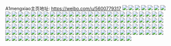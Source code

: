 A1mengxiao主页地址: https://weibo.com/u/5600779317 
![](https://wx4.sinaimg.cn/mw2000/00672iyhly1h9kq92hgfwj30u01407c5.jpg) 
![](https://wx4.sinaimg.cn/mw2000/00672iyhly1h9kq93nhx4j30u0140k0c.jpg) 
![](https://wx4.sinaimg.cn/mw2000/00672iyhly1h9kq91vqfxj30u0140tnn.jpg) 
![](https://wx4.sinaimg.cn/mw2000/00672iyhly1h9kq94iadxj30u0140to0.jpg) 
![](https://wx4.sinaimg.cn/mw2000/00672iyhly1h9fahtgyspj318g0xck48.jpg) 
![](https://wx4.sinaimg.cn/mw2000/00672iyhly1h9fahu82ihj318g0xcaml.jpg) 
![](https://wx4.sinaimg.cn/mw2000/00672iyhly1h9fahswki1j30xc18gapd.jpg) 
![](https://wx4.sinaimg.cn/mw2000/00672iyhly1h9fahv1sytj31o0280b29.jpg) 
![](https://wx4.sinaimg.cn/mw2000/00672iyhly1h8gnkcr7e9j32c0340kjp.jpg) 
![](https://wx4.sinaimg.cn/mw2000/00672iyhly1h8gnl8wy96j32c0340kjp.jpg) 
![](https://wx4.sinaimg.cn/mw2000/00672iyhly1h8gnkb7m12j324g2pfqv7.jpg) 
![](https://wx4.sinaimg.cn/mw2000/00672iyhly1h8gnketofkj32c03404qu.jpg) 
![](https://wx4.sinaimg.cn/mw2000/00672iyhly1h8gnkfy65aj32by2wgkjl.jpg) 
![](https://wx4.sinaimg.cn/mw2000/00672iyhly1h8gnk9wzs3j32b62t97wk.jpg) 
![](https://wx4.sinaimg.cn/mw2000/00672iyhly1h82o0vtg10j30u0140tkr.jpg) 
![](https://wx4.sinaimg.cn/mw2000/00672iyhly1h82o0vk0bvj30u013zal9.jpg) 
![](https://wx4.sinaimg.cn/mw2000/00672iyhly1h7s7zg8b6cj32c0340hdv.jpg) 
![](https://wx4.sinaimg.cn/mw2000/00672iyhly1h7s7zhbq14j3296309u0y.jpg) 
![](https://wx4.sinaimg.cn/mw2000/00672iyhly1h7s7zis67kj32c0340x6r.jpg) 
![](https://wx4.sinaimg.cn/mw2000/00672iyhly1h7n89b0oixj31400u0gw7.jpg) 
![](https://wx4.sinaimg.cn/mw2000/00672iyhly1h7n89b9fokj31400u0tjk.jpg) 
![](https://wx4.sinaimg.cn/mw2000/00672iyhly1h7n89aq1h9j31320tcn6s.jpg) 
![](https://wx4.sinaimg.cn/mw2000/00672iyhly1h71s8u6wr6j31o0280e82.jpg) 
![](https://wx4.sinaimg.cn/mw2000/00672iyhly1h71s8ul22mj30u00u0tc4.jpg) 
![](https://wx4.sinaimg.cn/mw2000/00672iyhly1h71s8uvzlmj30u00u0wnr.jpg) 
![](https://wx4.sinaimg.cn/mw2000/00672iyhly1h71s8qlab4j30u00u011c.jpg) 
![](https://wx4.sinaimg.cn/mw2000/00672iyhly1h6lez72k6nj32c03401ky.jpg) 
![](https://wx4.sinaimg.cn/mw2000/00672iyhly1h6lez85zw7j328a2z2u0x.jpg) 
![](https://wx4.sinaimg.cn/mw2000/00672iyhly1h6lez9jbewj32c03404qq.jpg) 
![](https://wx4.sinaimg.cn/mw2000/00672iyhly1h6lezbg6n7j32c02sy7wh.jpg) 
![](https://wx4.sinaimg.cn/mw2000/00672iyhly1h6lez5wt3pj32c03401kx.jpg) 
![](https://wx4.sinaimg.cn/mw2000/00672iyhly1h6lezajdjvj32c0340qv5.jpg) 
![](https://wx4.sinaimg.cn/mw2000/00672iyhly1h6g9unydigj30sa11pq6y.jpg) 
![](https://wx4.sinaimg.cn/mw2000/00672iyhly1h6g9ujswe9j32c033ve83.jpg) 
![](https://wx4.sinaimg.cn/mw2000/00672iyhly1h6g9ukz677j31400u0t9x.jpg) 
![](https://wx4.sinaimg.cn/mw2000/00672iyhly1h5ftl678gjj328c2z47wh.jpg) 
![](https://wx4.sinaimg.cn/mw2000/00672iyhly1h5ftlfta5hj31o0280qv5.jpg) 
![](https://wx4.sinaimg.cn/mw2000/00672iyhly1h5ftl9mdqrj32c0340e82.jpg) 
![](https://wx4.sinaimg.cn/mw2000/00672iyhly1h5ftlb1jw5j32c0340hdu.jpg) 
![](https://wx4.sinaimg.cn/mw2000/00672iyhly1h5ftlda3jij32bc3344qs.jpg) 
![](https://wx4.sinaimg.cn/mw2000/00672iyhly1h5ftlh3ijmj32c0340u0y.jpg) 
![](https://wx4.sinaimg.cn/mw2000/00672iyhly1h5ftli6zwgj32c0340kjl.jpg) 
![](https://wx4.sinaimg.cn/mw2000/00672iyhly1h5ftllk3ypj32c0340x6q.jpg) 
![](https://wx4.sinaimg.cn/mw2000/00672iyhly1h4duburum1j30qo0zk0zg.jpg) 
![](https://wx4.sinaimg.cn/mw2000/00672iyhly1h4dubv8sckj323d2dd4nz.jpg) 
![](https://wx4.sinaimg.cn/mw2000/00672iyhly1h3yae5x6hgj30u0140n74.jpg) 
![](https://wx4.sinaimg.cn/mw2000/00672iyhly1h3yae5193ej316o1kwk5d.jpg) 
![](https://wx4.sinaimg.cn/mw2000/00672iyhly1h3yae48jbyj31k3280b29.jpg) 
![](https://wx4.sinaimg.cn/mw2000/00672iyhly1h3yae6gytbj30ty13y136.jpg) 
![](https://wx4.sinaimg.cn/mw2000/00672iyhly1h3ft2pqns5j31o0280u0x.jpg) 
![](https://wx4.sinaimg.cn/mw2000/00672iyhly1h37pco9hd7j32542cw4qp.jpg) 
![](https://wx4.sinaimg.cn/mw2000/00672iyhly1h2zhqi09guj32c0340npe.jpg) 
![](https://wx4.sinaimg.cn/mw2000/00672iyhly1h2zhqjsn6sj31o02804qq.jpg) 
![](https://wx4.sinaimg.cn/mw2000/00672iyhly1h2uym5stomj32c0340b2a.jpg) 
![](https://wx4.sinaimg.cn/mw2000/00672iyhly1h2uym3z5i8j32c03407wi.jpg) 
![](https://wx4.sinaimg.cn/mw2000/00672iyhly1h2uymoqcp0j32c03404qq.jpg) 
![](https://wx4.sinaimg.cn/mw2000/00672iyhly1h2uym7lndij32bu32enpd.jpg) 
![](https://wx4.sinaimg.cn/mw2000/00672iyhly1h2uymijtgfj31o0280x6p.jpg) 
![](https://wx4.sinaimg.cn/mw2000/00672iyhly1h2uym9mcx2j32c03404qq.jpg) 
![](https://wx4.sinaimg.cn/mw2000/00672iyhly1h2q42awiupj32c0340kjo.jpg) 
![](https://wx4.sinaimg.cn/mw2000/00672iyhly1h2q42bzeeuj32c03407wi.jpg) 
![](https://wx4.sinaimg.cn/mw2000/00672iyhly1h2q427qy7vj32c0340e86.jpg) 
![](https://wx4.sinaimg.cn/mw2000/00672iyhly1h2nt8knea9j32c0340npf.jpg) 
![](https://wx4.sinaimg.cn/mw2000/00672iyhly1h2nt8hj972j32ap329hdu.jpg) 
![](https://wx4.sinaimg.cn/mw2000/00672iyhly1h2nt8oifwrj32bz32kqv7.jpg) 
![](https://wx4.sinaimg.cn/mw2000/00672iyhly1h2nt8gfpwsj32c03404qr.jpg) 
![](https://wx4.sinaimg.cn/mw2000/00672iyhly1h1xt2k6bxdj32c0340x6r.jpg) 
![](https://wx4.sinaimg.cn/mw2000/00672iyhly1h1xt2mc1epj32c0340u11.jpg) 
![](https://wx4.sinaimg.cn/mw2000/00672iyhly1h1xt2ol7cij31nz26t1ky.jpg) 
![](https://wx4.sinaimg.cn/mw2000/00672iyhly1h1xt2qunm5j31o0280npd.jpg) 
![](https://wx4.sinaimg.cn/mw2000/00672iyhly1gysm8f6y8hj32c0340x6q.jpg) 
![](https://wx4.sinaimg.cn/mw2000/00672iyhly1gxpypx0spnj32c0340e84.jpg) 
![](https://wx4.sinaimg.cn/mw2000/00672iyhly1gxpypscy1uj32c0340kjp.jpg) 
![](https://wx4.sinaimg.cn/mw2000/00672iyhly1gxpyptq1n6j32by2tmu0z.jpg) 
![](https://wx4.sinaimg.cn/mw2000/00672iyhly1gxpyq9578yj31o0280hdt.jpg) 
![](https://wx4.sinaimg.cn/mw2000/00672iyhly1gxbuiski33j32c0340npf.jpg) 
![](https://wx4.sinaimg.cn/mw2000/00672iyhly1gxbuio1fvrj32ab2ujnpd.jpg) 
![](https://wx4.sinaimg.cn/mw2000/00672iyhly1gxbuipxppwj32c0340e83.jpg) 
![](https://wx4.sinaimg.cn/mw2000/00672iyhly1gxbuiok7j8j31yw1zv4qp.jpg) 
![](https://wx4.sinaimg.cn/mw2000/00672iyhly1gxbuir0axxj32801o04qq.jpg) 
![](https://wx4.sinaimg.cn/mw2000/00672iyhly1gxbuimygkej32c030rhdu.jpg) 
![](https://wx4.sinaimg.cn/mw2000/00672iyhly1gv0nqcutv7j62c02c0npd02.jpg) 
![](https://wx4.sinaimg.cn/mw2000/00672iyhly1gv0nq4vh2pj62c02c04qq02.jpg) 
![](https://wx4.sinaimg.cn/mw2000/00672iyhly1gv0nq90cgdj628g28gu0x02.jpg) 
![](https://wx4.sinaimg.cn/mw2000/00672iyhly1gv0nqavnmoj62c02c0u0y02.jpg) 
![](https://wx4.sinaimg.cn/mw2000/00672iyhly1gufb4w1kyhj62c02c0u0x02.jpg) 
![](https://wx4.sinaimg.cn/mw2000/00672iyhly1gufb4lmrq5j623p1o0hdt02.jpg) 
![](https://wx4.sinaimg.cn/mw2000/00672iyhly1gufb4ppvqvj62bz31n1kz02.jpg) 
![](https://wx4.sinaimg.cn/mw2000/00672iyhly1gufb4sg02vj62c02c0npd02.jpg) 
![](https://wx4.sinaimg.cn/mw2000/00672iyhly1gufb4unr88j621a1n27wh02.jpg) 
![](https://wx4.sinaimg.cn/mw2000/00672iyhly1gufb4iyqk8j61sc1sce8102.jpg) 
![](https://wx4.sinaimg.cn/mw2000/00672iyhly1gsuq6946czj31901o0qjf.jpg) 
![](https://wx4.sinaimg.cn/mw2000/00672iyhly1gsuq6d2vjvj32c2340x6s.jpg) 
![](https://wx4.sinaimg.cn/mw2000/00672iyhly1gsuq6fq9lvj31r12c0npe.jpg) 
![](https://wx4.sinaimg.cn/mw2000/00672iyhly1gsuq6igducj32c23404qs.jpg) 
![](https://wx4.sinaimg.cn/mw2000/00672iyhly1gsuq6mu7jvj32c2340qv7.jpg) 
![](https://wx4.sinaimg.cn/mw2000/00672iyhly1gsuq6q2b7zj32c02c0hdt.jpg) 
![](https://wx4.sinaimg.cn/mw2000/00672iyhly1gra7k8x7uij31o02807wm.jpg) 
![](https://wx4.sinaimg.cn/mw2000/00672iyhly1gra7k2zdd6j33331qhu0z.jpg) 
![](https://wx4.sinaimg.cn/mw2000/00672iyhly1gra7k4no3mj32c02c0x6p.jpg) 
![](https://wx4.sinaimg.cn/mw2000/00672iyhly1gra7k1gi0lj6269269npd02.jpg) 
![](https://wx4.sinaimg.cn/mw2000/00672iyhly1gra7k6toe6j32c02c01kz.jpg) 
![](https://wx4.sinaimg.cn/mw2000/00672iyhly1gra7kc11xkj32c02c07wu.jpg) 
![](https://wx4.sinaimg.cn/mw2000/00672iyhly1gozu9nh9bdj32c0340e83.jpg) 
![](https://wx4.sinaimg.cn/mw2000/00672iyhly1goqpopv6xaj31lx274kjm.jpg) 
![](https://wx4.sinaimg.cn/mw2000/00672iyhly1goqpoqaxivj30u00u07a2.jpg) 
![](https://wx4.sinaimg.cn/mw2000/00672iyhly1goqpor23gdj324x24x1ky.jpg) 
![](https://wx4.sinaimg.cn/mw2000/00672iyhly1gnywp5mcecj31cv17q1kx.jpg) 
![](https://wx4.sinaimg.cn/mw2000/00672iyhly1gnywp69brtj31400u014e.jpg) 
![](https://wx4.sinaimg.cn/mw2000/00672iyhly1gnywp9j25zj32c0340u11.jpg) 
![](https://wx4.sinaimg.cn/mw2000/00672iyhly1gnywpa2cx9j30n00rg42y.jpg) 
![](https://wx4.sinaimg.cn/mw2000/00672iyhly1gmtwo65rbnj31o02807wi.jpg) 
![](https://wx4.sinaimg.cn/mw2000/00672iyhly1gmtwo4ah6zj32c01k0hdu.jpg) 
![](https://wx4.sinaimg.cn/mw2000/00672iyhly1gmtwo835fqj31o02807wi.jpg) 
![](https://wx4.sinaimg.cn/mw2000/00672iyhly1gk1uz2wpnoj316o1kw1kx.jpg) 
![](https://wx4.sinaimg.cn/mw2000/00672iyhly1gk1uz3e8pdj314f1kw1kx.jpg) 
![](https://wx4.sinaimg.cn/mw2000/00672iyhly1gdywb0zdcrj31z41bfe82.jpg) 
![](https://wx4.sinaimg.cn/mw2000/00672iyhly1gdywb1y627j32c02c0x6p.jpg) 
![](https://wx4.sinaimg.cn/mw2000/00672iyhly1g9w6yk449zj32c03407wj.jpg) 
![](https://wx4.sinaimg.cn/mw2000/00672iyhly1g9w6yi8o1ij31o01o0hdt.jpg) 
![](https://wx4.sinaimg.cn/mw2000/00672iyhly1g9w6yp592uj32c0340b2c.jpg) 
![](https://wx4.sinaimg.cn/mw2000/00672iyhly1g9w6yleyylj32c030mx6q.jpg) 
![](https://wx4.sinaimg.cn/mw2000/00672iyhly1g9w6yh7jytj31i41jxhdt.jpg) 
![](https://wx4.sinaimg.cn/mw2000/00672iyhly1g9w6yn3cvgj32c0340x6q.jpg) 
![](https://wx4.sinaimg.cn/mw2000/00672iyhly1g9i5h6efs6j32c0340qv7.jpg) 
![](https://wx4.sinaimg.cn/mw2000/00672iyhly1g9i5gzrf65j31sg1sg4qp.jpg) 
![](https://wx4.sinaimg.cn/mw2000/00672iyhly1g9i5gxyx6vj31o01o04qp.jpg) 
